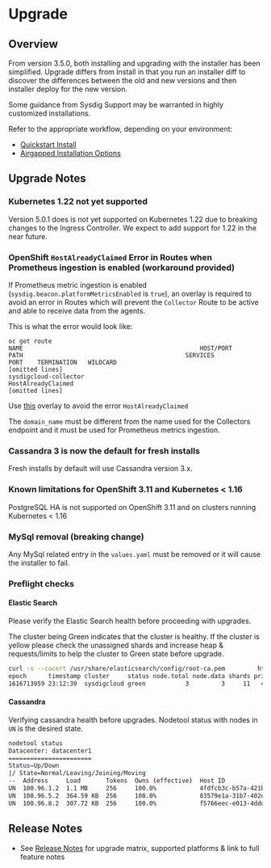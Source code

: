 # Upgrade

## Overview

From version 3.5.0, both installing and upgrading with the installer has been simplified. Upgrade differs from Install in that you run an installer diff to discover the differences between the old and new versions and then installer deploy for the new version.

Some guidance from Sysdig Support may be warranted in highly customized installations. 

Refer to the appropriate workflow, depending on your environment:

  - [Quickstart Install](README.md#quickstart-install)
  - [Airgapped Installation Options](README.md#airgapped-installation-options)

## Upgrade Notes

### Kubernetes 1.22 not yet supported

Version 5.0.1 does is not yet supported on Kubernetes 1.22 due to breaking changes to the Ingress Controller. We expect to add support for 1.22 in the near future.

### OpenShift `HostAlreadyClaimed` Error in Routes when Prometheus ingestion is enabled (workaround provided)

If Prometheus metric ingestion is enabled (`sysdig.beacon.platformMetricsEnabled` is `true`), an overlay is required to avoid an error in Routes which will prevent the `Collector` Route to be active and able to receive data from the agents.

This is what the error would look like:

```
oc get route
NAME                                                 HOST/PORT                                                       PATH                                             SERVICES                                             PORT    TERMINATION   WILDCARD
[omitted lines]
sysdigcloud-collector                                HostAlreadyClaimed
[omitted lines]
```

Use [this](examples/openshift-routes-overlay/overlays/patch.yaml) overlay to avoid the error `HostAlreadyClaimed`

The `domain_name` must be different from the name used for the Collectors endpoint and it must be used for Prometheus metrics ingestion.

### Cassandra 3 is now the default for fresh installs

Fresh installs by default will use Cassandra version 3.x.

### Known limitations for OpenShift 3.11 and Kubernetes < 1.16

PostgreSQL HA is not supported on OpenShift 3.11 and on clusters running Kubernetes < 1.16

### MySql removal (breaking change)

Any MySql related entry in the `values.yaml` must be removed or it will cause the installer to fail.

### Preflight checks

#### Elastic Search

Please verify the Elastic Search health before proceeding with upgrades.

The cluster being Green indicates that the cluster is healthy. If the cluster is yellow please check the unassigned shards and increase heap & requests/limits to help the cluster to Green state before upgrade.

```bash
curl -s --cacert /usr/share/elasticsearch/config/root-ca.pem         https://readonly:${ELASTICSEARCH_READONLY_PASSWORD}@$(hostname):9200/_cat/health?v
epoch      timestamp cluster     status node.total node.data shards pri relo init unassign pending_tasks max_task_wait_time active_shards_percent
1616713959 23:12:39  sysdigcloud green           3         3     11   4    0    0        0             0                  -                100.0%
```

#### Cassandra

Verifying cassandra health before upgrades. Nodetool status with nodes in `UN` is the desired state.

```bash
nodetool status
Datacenter: datacenter1
=======================
Status=Up/Down
|/ State=Normal/Leaving/Joining/Moving
--  Address     Load       Tokens  Owns (effective)  Host ID                               Rack
UN  100.96.1.2  1.1 MB     256     100.0%            4fdfcb3c-b57a-421b-b615-61179136842d  rack1
UN  100.96.5.2  364.59 KB  256     100.0%            83579e1a-31b7-402e-9349-d936b545a15b  rack1
UN  100.96.8.2  307.72 KB  256     100.0%            f5766eec-e013-4ddd-9a01-149f5bd9975a  rack1
```

## Release Notes

- See [Release Notes](release_notes.md) for upgrade matrix, supported platforms & link to full feature notes
